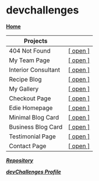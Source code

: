 # devchallenges

[**Home**](https://josimarmg.github.io/devchallenges/)

| Projects||
|--|--|
| 404 Not Found | [[ open ]](https://josimarmg.github.io/devchallenges/page-404-not-found/index.html) |
| My Team Page | [[ open ]](https://josimarmg.github.io/devchallenges/my-team-page-master/index.html)
| Interior Consultant | [[ open ]](https://josimarmg.github.io/devchallenges/interior-consultant-master/index.html)
| Recipe Blog | [[ open ]](https://josimarmg.github.io/devchallenges/recipe-blog/index.html)
| My Gallery | [[ open ]](https://josimarmg.github.io/devchallenges/my-gallery/index.html)
| Checkout Page | [[ open ]](https://josimarmg.github.io/devchallenges/checkout-page-master/index.html)
| Edie Homepage | [[ open ]](https://josimarmg.github.io/devchallenges/edie-homepage/index.html)
| Minimal Blog Card | [[ open ]](https://josimarmg.github.io/devchallenges/mini-blog-card/index.html)
| Business Blog Card | [[ open ]](https://josimarmg.github.io/devchallenges/business-blog-card/index.html)
| Testimonial Page | [[ open ]](https://josimarmg.github.io/devchallenges/testimonial-page/index.html)
| Contact Page | [[ open ]](https://josimarmg.github.io/devchallenges/contact-page/index.html)

[**_Repository_**](https://github.com/Josimarmg/devchallenges)

[**_devChallenges Profile_**](https://devchallenges.io/profile/95a440f8-5135-480f-8856-a3abdd353ce6)
